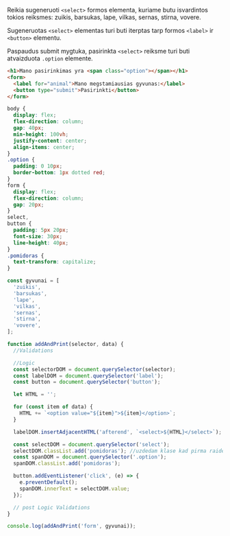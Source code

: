 Reikia sugeneruoti `<select>` formos elementa, kuriame butu isvardintos tokios reiksmes: zuikis, barsukas, lape, vilkas, sernas, stirna, vovere.

Sugeneruotas `<select>` elementas turi buti iterptas tarp formos `<label>` ir `<button>` elementu.

Paspaudus submit mygtuka, pasirinkta `<select>` reiksme turi buti atvaizduota `.option` elemente.

```html
<h1>Mano pasirinkimas yra <span class="option"></span></h1>
<form>
  <label for="animal">Mano megstamiausias gyvunas:</label>
  <button type="submit">Pasirinkti</button>
</form>
```

```css
body {
  display: flex;
  flex-direction: column;
  gap: 40px;
  min-height: 100vh;
  justify-content: center;
  align-items: center;
}
.option {
  padding: 0 10px;
  border-bottom: 1px dotted red;
}
form {
  display: flex;
  flex-direction: column;
  gap: 20px;
}
select,
button {
  padding: 5px 20px;
  font-size: 30px;
  line-height: 40px;
}
.pomidoras {
  text-transform: capitalize;
}
```

```js
const gyvunai = [
  'zuikis',
  'barsukas',
  'lape',
  'vilkas',
  'sernas',
  'stirna',
  'vovere',
];

function addAndPrint(selector, data) {
  //Validations

  //Logic
  const selectorDOM = document.querySelector(selector);
  const labelDOM = document.querySelector('label');
  const button = document.querySelector('button');

  let HTML = '';

  for (const item of data) {
    HTML += `<option value="${item}">${item}</option>`;
  }

  labelDOM.insertAdjacentHTML('afterend', `<select>${HTML}</select>`);

  const selectDOM = document.querySelector('select');
  selectDOM.classList.add('pomidoras'); //uzdedam klase kad pirma raide butu didzioji
  const spanDOM = document.querySelector('.option');
  spanDOM.classList.add('pomidoras');

  button.addEventListener('click', (e) => {
    e.preventDefault();
    spanDOM.innerText = selectDOM.value;
  });

  // post Logic Validations
}

console.log(addAndPrint('form', gyvunai));
```
